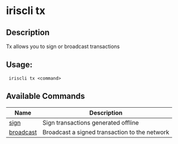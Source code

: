 # iriscli tx

## Description

Tx allows you to sign or broadcast transactions

## Usage:

```
 iriscli tx <command>
```

## Available Commands

| Name      | Description                         |
| --------- | ----------------------------------- |
| [sign](sign.md)     | Sign transactions generated offline |
| [broadcast](broadcast.md)|Broadcast a signed transaction to the network|
